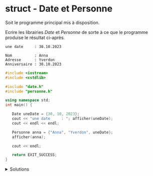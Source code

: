 # struct - Date et Personne
Soit le programme principal mis à disposition.

Ecrire les librairies *Date* et *Personne* de sorte à ce que le programme produise le résultat ci-après.

~~~
une date     : 30.10.2023

Nom          : Anna
Adresse      : Yverdon
Anniversaire : 30.10.2023
~~~

~~~cpp
#include <iostream>
#include <cstdlib>

#include "date.h"
#include "personne.h"

using namespace std;
int main() {

   Date uneDate = {30, 10, 2023};
   cout << "une date     : "; afficher(uneDate);
   cout << endl << endl;

   Personne anna = {"Anna", "Yverdon", uneDate};
   afficher(anna);

   cout << endl;

   return EXIT_SUCCESS;
}
~~~

<details>
<summary>Solutions</summary>

<details>
<summary>date.h</summary>

~~~cpp
//----------------------------------------------
// A NOTER
// - pas de using namespace std
// - pas de #using <iostream>
//----------------------------------------------

#ifndef DATE_H
#define DATE_H

#include <cstdint>

using Jour  = uint8_t;
using Mois  = uint8_t;
using Annee = uint16_t;

struct Date {
   Jour  jour;
   Mois  mois;
   Annee annee;
};

void afficher (const Date& d);

#endif //DATE_H
}
~~~
</details>

<details>
<summary>date.cpp</summary>

~~~cpp
//----------------------------------------------
// A NOTER
// - using namespace std possible
// - #include <iostream> ici et non dans le .h
// - cast (int)d.jour et (int)d.mois sinon un car est affiché
//----------------------------------------------

#include <iostream>
#include "date.h"

void afficher(const Date& d) {
   std::cout << (int)d.jour << '.'
             << (int)d.mois << '.'
             << d.annee;
}
~~~

</details>

<details>
<summary>personne.h</summary>

~~~cpp
//----------------------------------------------
// A NOTER
// - pas de using namespace std
// - pas de #using <iostream>
// - #include <string> nécessaire (paramètre)
// - #include "date.h" nécessaire (paramètre)
//----------------------------------------------

#ifndef PERSONNE_H
#define PERSONNE_H

#include <string>
#include "date.h"

struct Personne {
   std::string nom;
   std::string adresse;
   Date        anniversaire;
};

void afficher (const Personne& p);


#endif //PERSONNE_H
~~~

</details>

<details>
<summary>personne.cpp</summary>

~~~cpp
//----------------------------------------------
// A NOTER
// - using namespace std possible
// - #using <iostream> nécessaire
// - pas de #include <string>, déjà dans le .h
//----------------------------------------------

#include <iostream>
#include "personne.h"

void afficher (const Personne& p) {
   std::cout << "Nom          : " << p.nom      << std::endl
             << "Adresse      : " << p.adresse  << std::endl
             << "Anniversaire : ";
   afficher(p.anniversaire);
}
~~~

</details>
